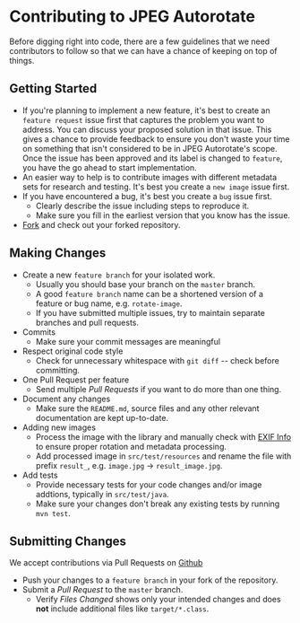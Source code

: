 # Contributing to JPEG Autorotate

Before digging right into code, there are a few guidelines that we need contributors to follow so that we can have a chance of keeping on top of things.

## Getting Started

- If you're planning to implement a new feature, it's best to create an `feature request` issue first that captures the problem you want to address. You can discuss your proposed solution in that issue. This gives a chance to provide feedback to ensure you don't waste your time on something that isn't considered to be in JPEG Autorotate's scope. Once the issue has been approved and its label is changed to `feature`, you have the go ahead to start implementation.
- An easier way to help is to contribute images with different metadata sets for research and testing. It's best you create a `new image` issue first.
- If you have encountered a bug, it's best you create a `bug` issue first.
    - Clearly describe the issue including steps to reproduce it.
    - Make sure you fill in the earliest version that you know has the issue.
- [Fork](https://help.github.com/en/github/getting-started-with-github/fork-a-repo) and check out your forked repository.

## Making Changes

- Create a new `feature branch` for your isolated work.
    - Usually you should base your branch on the `master` branch.
    - A good `feature branch` name can be a shortened version of a feature or bug name, e.g. `rotate-image`.
    - If you have submitted multiple issues, try to maintain separate branches and pull requests.
- Commits
    - Make sure your commit messages are meaningful
- Respect original code style
    - Check for unnecessary whitespace with `git diff` -- check before committing.
- One Pull Request per feature
    - Send multiple *Pull Requests* if you want to do more than one thing.
- Document any changes
    - Make sure the `README.md`, source files and any other relevant documentation are kept up-to-date.
- Adding new images
    - Process the image with the library and manually check with [EXIF Info](https://exifinfo.org/) to ensure proper rotation and metadata processing.
    - Add processed image in `src/test/resources` and rename the file with prefix `result_`, e.g. `image.jpg` -> `result_image.jpg`.
- Add tests
    - Provide necessary tests for your code changes and/or image addtions, typically in `src/test/java`.
    - Make sure your changes don't break any existing tests by running `mvn test`.

## Submitting Changes

We accept contributions via Pull Requests on [Github](https://github.com/domsec/jpeg-autorotate)

- Push your changes to a `feature branch` in your fork of the repository.
- Submit a *Pull Request* to the `master` branch.
    - Verify *Files Changed* shows only your intended changes and does **not** include additional files like `target/*.class`.